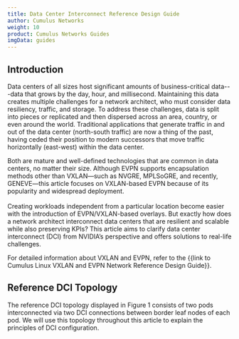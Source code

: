 ```yaml
---
title: Data Center Interconnect Reference Design Guide
author: Cumulus Networks
weight: 10
product: Cumulus Networks Guides
imgData: guides
---
```


## Introduction


Data centers of all sizes host significant amounts of business-critical data---data that grows by the day, hour, and millisecond. Maintaining this data creates multiple challenges for a network architect, who must consider data resiliency, traffic, and storage. To address these challenges, data is split into pieces or replicated and then dispersed across an area, country, or even around the world. Traditional applications that generate traffic in and out of the data center (north-south traffic) are now a thing of the past, having ceded their position to modern successors that move traffic horizontally (east-west) within the data center.  

<!--Network Virtualization and Multitenancy, powered by the modern encapsulation VXLAN and the signaling over EVPN.--> Both are mature and well-defined technologies that are common in data centers, no matter their size. Although EVPN supports encapsulation methods other than VXLAN&mdash;such as NVGRE, MPLSoGRE, and recently, GENEVE&mdash;this article focuses on VXLAN-based EVPN because of its popularity and widespread deployment.

<br>
<br>
Creating workloads independent from a particular location become easier with the introduction of EVPN/VXLAN-based overlays. But exactly how does a network architect interconnect data centers that are resilient and scalable while also preserving KPIs? This article aims to clarify data center interconnect (DCI) from NVIDIA’s perspective and offers solutions to real-life challenges. 

For detailed information about VXLAN and EVPN, refer to the {{link to Cumulus Linux VXLAN and EVPN Network Reference Design Guide}}. 

## Reference DCI Topology

The reference DCI topology displayed in Figure 1 consists of two pods interconnected via two DCI connections between border leaf nodes of each pod.  We will use this topology throughout this article to explain the principles of DCI configuration.